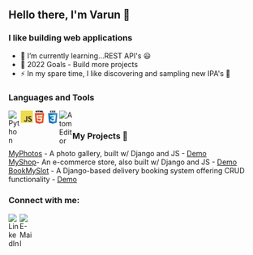 ## Hello there, I'm Varun 👋 

### I like building web applications

- 🌱 I’m currently learning...REST API's :smiley:
- 🥅 2022 Goals - Build more projects
- ⚡ In my spare time, I like discovering and sampling new IPA's 🍻


### Languages and Tools

<img align="left" alt="Python" width="24px" src="https://upload.wikimedia.org/wikipedia/commons/thumb/c/c3/Python-logo-notext.svg/110px-Python-logo-notext.svg.png" />
<img align="left" alt="JavaScript" width="24px" src="https://raw.githubusercontent.com/github/explore/80688e429a7d4ef2fca1e82350fe8e3517d3494d/topics/javascript/javascript.png"/>
<img align="left" alt="HTML5" width="26px" src="https://raw.githubusercontent.com/github/explore/80688e429a7d4ef2fca1e82350fe8e3517d3494d/topics/html/html.png" />
<img align="left" alt="CSS" width="26px" src="https://raw.githubusercontent.com/github/explore/80688e429a7d4ef2fca1e82350fe8e3517d3494d/topics/css/css.png" />
<img align="left" alt="Atom Editor" width="26px" src="https://seeklogo.com/images/A/atom-logo-19BD90FF87-seeklogo.com.png" />

<br />

### My Projects :hammer: 

[MyPhotos][myphotos] - A photo gallery, built w/ Django and JS - [Demo][myphotosrepo]
<br />
[MyShop][myshop]- An e-commerce store, also built w/ Django and JS - [Demo][myshoprepo]
<br />
[BookMySlot][bookmyslot] - A Django-based delivery booking system offering CRUD functionality - [Demo][bookmyslotrepo]






### Connect with me:


[<img align="left" alt="LinkedIn" width="22px" src="https://cdn.jsdelivr.net/npm/simple-icons@v3/icons/linkedin.svg" />][linkedin]
[<img align="left" alt="E-Mail" width="24px" src="https://cdn-icons-png.flaticon.com/512/60/60543.png" />](mailto:varun.prak@gmail.com)


[linkedin]: https://www.linkedin.com/in/varun-prakash-70a3694/

[bookmyslot]: http://varunbkk-bookmyslot.herokuapp.com/
[myshop]: http://varunbkk-myshop.herokuapp.com/
[myphotos]: http://varunbkk-myphotos.herokuapp.com/
[myphotosrepo]: https://github.com/varunbkk/myportfolio_myphotos/
[myshoprepo]: https://github.com/varunbkk/myportfolio_myshop/
[bookmyslotrepo]: https://github.com/varunbkk/myportfolio_bookmyslot
